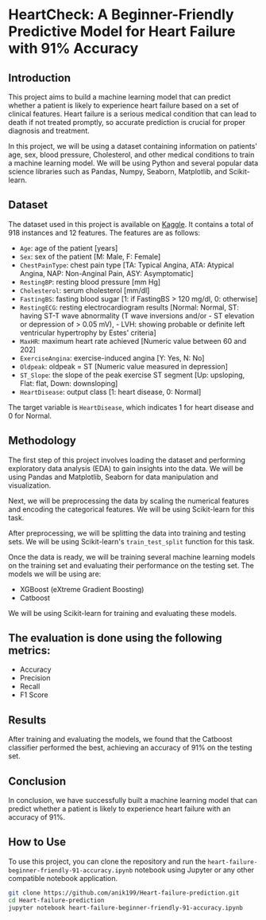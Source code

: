 # HeartCheck: A Beginner-Friendly Predictive Model for Heart Failure with 91% Accuracy

## Introduction

This project aims to build a machine learning model that can predict whether a patient is likely to experience heart failure based on a set of clinical features. Heart failure is a serious medical condition that can lead to death if not treated promptly, so accurate prediction is crucial for proper diagnosis and treatment.

In this project, we will be using a dataset containing information on patients' age, sex, blood pressure, Cholesterol, and other medical conditions to train a machine learning model. We will be using Python and several popular data science libraries such as Pandas, Numpy, Seaborn, Matplotlib, and Scikit-learn.

## Dataset

The dataset used in this project is available on [Kaggle](https://www.kaggle.com/datasets/fedesoriano/heart-failure-prediction). It contains a total of 918 instances and 12 features. The features are as follows:

- `Age`: age of the patient [years]
- `Sex`: sex of the patient [M: Male, F: Female]
- `ChestPainType`: chest pain type [TA: Typical Angina, ATA: Atypical Angina, NAP: Non-Anginal Pain, ASY: Asymptomatic]
- `RestingBP`: resting blood pressure [mm Hg]
- `Cholesterol`: serum cholesterol [mm/dl]
- `FastingBS`: fasting blood sugar [1: if FastingBS > 120 mg/dl, 0: otherwise]
- `RestingECG`: resting electrocardiogram results [Normal: Normal, ST: having ST-T wave abnormality (T wave inversions and/or - ST elevation or depression of > 0.05 mV), - LVH: showing probable or definite left ventricular hypertrophy by Estes' criteria]
- `MaxHR`: maximum heart rate achieved [Numeric value between 60 and 202]
- `ExerciseAngina`: exercise-induced angina [Y: Yes, N: No]
- `Oldpeak`: oldpeak = ST [Numeric value measured in depression]
- `ST_Slope`: the slope of the peak exercise ST segment [Up: upsloping, Flat: flat, Down: downsloping]
- `HeartDisease`: output class [1: heart disease, 0: Normal]

The target variable is `HeartDisease`, which indicates 1 for heart disease and 0 for Normal.

## Methodology

The first step of this project involves loading the dataset and performing exploratory data analysis (EDA) to gain insights into the data. We will be using Pandas and Matplotlib, Seaborn for data manipulation and visualization.

Next, we will be preprocessing the data by scaling the numerical features and encoding the categorical features. We will be using Scikit-learn for this task.

After preprocessing, we will be splitting the data into training and testing sets. We will be using Scikit-learn's `train_test_split` function for this task.

Once the data is ready, we will be training several machine learning models on the training set and evaluating their performance on the testing set. The models we will be using are:

- XGBoost (eXtreme Gradient Boosting)
- Catboost

We will be using Scikit-learn for training and evaluating these models.

## The evaluation is done using the following metrics:

- Accuracy
- Precision
- Recall
- F1 Score

## Results

After training and evaluating the models, we found that the Catboost classifier performed the best, achieving an accuracy of 91% on the testing set.

## Conclusion

In conclusion, we have successfully built a machine learning model that can predict whether a patient is likely to experience heart failure with an accuracy of 91%. 

## How to Use 

To use this project, you can clone the repository and run the `heart-failure-beginner-friendly-91-accuracy.ipynb` notebook using Jupyter or any other compatible notebook application.

```sh
git clone https://github.com/anik199/Heart-failure-prediction.git
cd Heart-failure-prediction
jupyter notebook heart-failure-beginner-friendly-91-accuracy.ipynb
```
